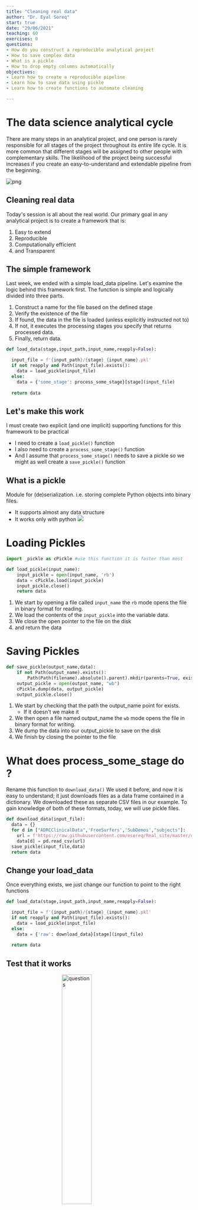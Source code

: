 ```yaml
---
title: "Cleaning real data"
author: "Dr. Eyal Soreq" 
start: true
date: "29/06/2021"
teaching: 60
exercises: 0
questions:
- How do you construct a reproducible analytical project
- How to save complex data 
- What is a pickle 
- How to drop empty columns automatically
objectives:
- Learn how to create a reproducible pipeline
- Learn how to save data using pickle
- Learn how to create functions to automate cleaning

---
```

# The data science analytical cycle

There are many steps in an analytical project, and one person is rarely responsible for all stages of the project throughout its entire life cycle. 
It is more common that different stages will be assigned to other people with complementary skills.  The likelihood of the project being successful increases if you create an easy-to-understand and extendable pipeline from the beginning. 

![png]('../fig/data_cycle.png')

## Cleaning real data 
Today's session is all about the real world. 
Our primary goal in any analytical project is to create a framework that is:
1. Easy to extend 
1. Reproducible 
1. Computationally efficient 
1. and Transparent

## The simple framework 
Last week, we ended with a simple load_data pipeline.
Let's examine the logic behind this framework first.
The function is simple and logically divided into three parts. 

1. Construct a name for the file based on the defined stage 
1. Verify the existence of the file 
  1. If found, the data in the file is loaded (unless explicitly instructed not to)
  1. If not, it executes the processing stages you specify that returns processed data. 
1. Finally, return data. 

```python
def load_data(stage,input_path,input_name,reapply=False):

  input_file = f'{input_path}/{stage}_{input_name}.pkl'
  if not reapply and Path(input_file).exists():
    data = load_pickle(input_file)
  else:
    data = {'some_stage': process_some_stage}[stage](input_file)
    
  return data
```

## Let's make this work

I must create two explicit (and one implicit) supporting functions for this framework to be practical
- I need to create a `load_pickle()` function  
- I also need to create a `process_some_stage()` function 
- And I assume that `process_some_stage()` needs to save a pickle so we might as well create a `save_pickle()` function

## What is a pickle 

Module for (de)serialization. i.e. storing complete Python objects into binary files. 
- It supports almost any data structure 
- It works only with python
![](https://upload.wikimedia.org/wikipedia/commons/b/bb/Pickle.jpg)

# Loading Pickles 

```python
import _pickle as cPickle #use this function it is faster than most

def load_pickle(input_name):
    input_pickle = open(input_name, 'rb')
    data = cPickle.load(input_pickle)
    input_pickle.close()
    return data
```
1. We start by opening a file called `input_name` the `rb` mode opens the file in binary format for reading.
1. We load the contents of the `input_pickle` into the variable data. 
1. We close the open pointer to the file on the disk 
1. and return the data 

# Saving Pickles 

```python
def save_pickle(output_name,data):
    if not Path(output_name).exists():
        Path(Path(filename).absolute().parent).mkdir(parents=True, exist_ok=True)
    output_pickle = open(output_name, "wb")
    cPickle.dump(data, output_pickle)
    output_pickle.close()
```
1. We start by checking that the path the output_name point for exists.
   - If it doesn't we make it 
1. We then open a file named output_name the `wb` mode opens the file in binary format for writing. 
1. We dump the data into our output_pickle to save on the disk 
1. We finish by closing the pointer to the file 

# What does process_some_stage do ? 
Rename this function to `download_data()`
We used it before, and now it is easy to understand; it just downloads files as a data frame contained in a dictionary. We downloaded these as separate CSV files in our example. To gain knowledge of both of these formats, today, we will use pickle files. 


```python
def download_data(input_file):
  data = {}
  for d in ["ADRCClinicalData",'FreeSurfers','SubDemos',"subjects"]:
    url = f'https://raw.githubusercontent.com/esoreq/Real_site/master/data/{d}.csv'
    data[d] = pd.read_csv(url)
  save_pickle(input_file,data)  
  return data 
```

## Change your load_data 
Once everything exists, we just change our function to point to the right functions

```python
def load_data(stage,input_path,input_name,reapply=False):

  input_file = f'{input_path}/{stage}_{input_name}.pkl'
  if not reapply and Path(input_file).exists():
    data = load_pickle(input_file)
  else:
    data = {'raw': download_data}[stage](input_file)
    
  return data
```

## Test that it works  

<img src="https://miro.medium.com/max/810/1*7wcPoKrXNYBZYTvDcHxhhA.png" alt="questions" style="display: block;margin-left: auto;margin-right: auto;width: 40%;"/>


```python
%%time
data = load_data('raw','../Data','oasis3',reapply=True)
```

    CPU times: user 277 ms, sys: 54.9 ms, total: 332 ms
    Wall time: 1.93 s



```python
data.keys()
```




    dict_keys(['ADRCClinicalData', 'FreeSurfers', 'SubDemos', 'subjects'])




```python
%%time
data = load_data('raw','../Data','oasis3',reapply=False)
```

    CPU times: user 3.15 ms, sys: 1.72 ms, total: 4.87 ms
    Wall time: 16.6 ms


<img src="https://www.orangehilldev.com/wp-content/uploads/2016/04/pitanja-1030x554.png" alt="questions" style="display: block;margin-left: auto;margin-right: auto;width: 70%;"/>

## Let's extend this pipeline to clean some data  

- We need a function that will automatically drop any column that has less than 90% missing observations
- Again, this calls for two explicit functions 
  - One to detect and quantify missing observations (NB this step assumes we identified and codded nans correctly)
  - Another to drop columns based on a threshold 
- Importantly, this function will have some hidden assumptions (i.e. it will not generalise to any data set, only data frames contained within a dictionary) 

## Let's make this work

- We start with the missing profile function from last week 

```python
def missing_profile(x):
  d = {} 
  d['notnull'] = x.notnull().sum()
  d['isnull'] = x.isnull().sum()
  d['%missing'] = d['isnull']/x.shape[0]
  return pd.Series(d, index=d.keys())
```

## Drop missing columns logic
- To obtain the columns' missing values, we apply the missing_profile(x)* function
- Together with a threshold, we identify columns to be dropped
- If there are any columns to drop, we remove them 

```python
def drop_missing_columns(df,thr):
    _df = df.apply(missing_profile).T
    columns_2_drop = _df[_df['%missing']>thr]
    if not columns_2_drop.empty:
      df = df.drop(columns=columns_2_drop.index)
    return df,columns_2_drop 
```  

## Combine evrything in the top function
- We assume that an intermediate raw file exists, even though this function can be applied to data files rather than paths.
- The file is then loaded using the *load_pickle()* method 
- Then, for each dataset contained within the dictionary, it drops the columns that are missing 
- It ends with a pkl file containing a cleaned dataset 

```python
def clean_data(output_file,thr = 0.9):
  input_file = output_file.replace('clean','raw')
  data = load_pickle(input_file)
  dropped = {}
  for k in data.keys():
      data[k],dropped[k] = drop_missing_columns(data[k],thr)
  save_pickle(output_file,data)
  return data,dropped  
```

## Extend your load_data function
Now we just add a stage to our `load_data` function to excute the new function

```python
def load_data(stage,input_path,input_name,reapply=False):

  input_file = f'{input_path}/{stage}_{input_name}.pkl'
  if not reapply and Path(input_file).exists():
    data = load_pickle(input_file)
  else:
    data = {'raw': download_data,
            'clean': clean_data}[stage](input_file)
    
  return data
```

## Test that it works  

<img src="https://miro.medium.com/max/810/1*7wcPoKrXNYBZYTvDcHxhhA.png" alt="questions" style="display: block;margin-left: auto;margin-right: auto;width: 40%;"/>


```python
%%time
data,dropped = load_data('clean','../Data','oasis3',reapply=True)
```

    CPU times: user 98.7 ms, sys: 2.79 ms, total: 102 ms
    Wall time: 124 ms



```python
for k in dropped.keys():
  _ = dropped[k]
  display(Markdown(f'### In Dataset **{k}** we removed {_.shape[0]} columns'))
  display(_)
```


### In Dataset **ADRCClinicalData** we removed 5 columns



<div>
<style scoped>
    .dataframe tbody tr th:only-of-type {
        vertical-align: middle;
    }

    .dataframe tbody tr th {
        vertical-align: top;
    }

    .dataframe thead th {
        text-align: right;
    }
</style>
<table border="1" class="dataframe">
  <thead>
    <tr style="text-align: right;">
      <th></th>
      <th>notnull</th>
      <th>isnull</th>
      <th>%missing</th>
    </tr>
  </thead>
  <tbody>
    <tr>
      <th>Date</th>
      <td>0.0</td>
      <td>6224.0</td>
      <td>1.0</td>
    </tr>
    <tr>
      <th>Age</th>
      <td>0.0</td>
      <td>6224.0</td>
      <td>1.0</td>
    </tr>
    <tr>
      <th>acsparnt</th>
      <td>0.0</td>
      <td>6224.0</td>
      <td>1.0</td>
    </tr>
    <tr>
      <th>primStudy</th>
      <td>0.0</td>
      <td>6224.0</td>
      <td>1.0</td>
    </tr>
    <tr>
      <th>acsStudy</th>
      <td>0.0</td>
      <td>6224.0</td>
      <td>1.0</td>
    </tr>
  </tbody>
</table>
</div>



### In Dataset **FreeSurfers** we removed 2 columns



<div>
<style scoped>
    .dataframe tbody tr th:only-of-type {
        vertical-align: middle;
    }

    .dataframe tbody tr th {
        vertical-align: top;
    }

    .dataframe thead th {
        text-align: right;
    }
</style>
<table border="1" class="dataframe">
  <thead>
    <tr style="text-align: right;">
      <th></th>
      <th>notnull</th>
      <th>isnull</th>
      <th>%missing</th>
    </tr>
  </thead>
  <tbody>
    <tr>
      <th>FS Date</th>
      <td>0.0</td>
      <td>2047.0</td>
      <td>1.0</td>
    </tr>
    <tr>
      <th>Included T1s</th>
      <td>0.0</td>
      <td>2047.0</td>
      <td>1.0</td>
    </tr>
  </tbody>
</table>
</div>



### In Dataset **SubDemos** we removed 15 columns



<div>
<style scoped>
    .dataframe tbody tr th:only-of-type {
        vertical-align: middle;
    }

    .dataframe tbody tr th {
        vertical-align: top;
    }

    .dataframe thead th {
        text-align: right;
    }
</style>
<table border="1" class="dataframe">
  <thead>
    <tr style="text-align: right;">
      <th></th>
      <th>notnull</th>
      <th>isnull</th>
      <th>%missing</th>
    </tr>
  </thead>
  <tbody>
    <tr>
      <th>Date</th>
      <td>0.0</td>
      <td>4089.0</td>
      <td>1.000000</td>
    </tr>
    <tr>
      <th>Age</th>
      <td>0.0</td>
      <td>4089.0</td>
      <td>1.000000</td>
    </tr>
    <tr>
      <th>REFERX</th>
      <td>0.0</td>
      <td>4089.0</td>
      <td>1.000000</td>
    </tr>
    <tr>
      <th>BIRTHMO</th>
      <td>0.0</td>
      <td>4089.0</td>
      <td>1.000000</td>
    </tr>
    <tr>
      <th>BIRTHYR</th>
      <td>0.0</td>
      <td>4089.0</td>
      <td>1.000000</td>
    </tr>
    <tr>
      <th>HISPOR</th>
      <td>6.0</td>
      <td>4083.0</td>
      <td>0.998533</td>
    </tr>
    <tr>
      <th>HISPORX</th>
      <td>0.0</td>
      <td>4089.0</td>
      <td>1.000000</td>
    </tr>
    <tr>
      <th>RACEX</th>
      <td>0.0</td>
      <td>4089.0</td>
      <td>1.000000</td>
    </tr>
    <tr>
      <th>RACESECX</th>
      <td>0.0</td>
      <td>4089.0</td>
      <td>1.000000</td>
    </tr>
    <tr>
      <th>RACETERX</th>
      <td>0.0</td>
      <td>4089.0</td>
      <td>1.000000</td>
    </tr>
    <tr>
      <th>PRIMLANX</th>
      <td>0.0</td>
      <td>4089.0</td>
      <td>1.000000</td>
    </tr>
    <tr>
      <th>LIVSITX</th>
      <td>0.0</td>
      <td>4089.0</td>
      <td>1.000000</td>
    </tr>
    <tr>
      <th>RESIDENX</th>
      <td>0.0</td>
      <td>4089.0</td>
      <td>1.000000</td>
    </tr>
    <tr>
      <th>ZIP</th>
      <td>0.0</td>
      <td>4089.0</td>
      <td>1.000000</td>
    </tr>
    <tr>
      <th>MARISTAX</th>
      <td>0.0</td>
      <td>4089.0</td>
      <td>1.000000</td>
    </tr>
  </tbody>
</table>
</div>



### In Dataset **subjects** we removed 1 columns



<div>
<style scoped>
    .dataframe tbody tr th:only-of-type {
        vertical-align: middle;
    }

    .dataframe tbody tr th {
        vertical-align: top;
    }

    .dataframe thead th {
        text-align: right;
    }
</style>
<table border="1" class="dataframe">
  <thead>
    <tr style="text-align: right;">
      <th></th>
      <th>notnull</th>
      <th>isnull</th>
      <th>%missing</th>
    </tr>
  </thead>
  <tbody>
    <tr>
      <th>YOB</th>
      <td>0.0</td>
      <td>1098.0</td>
      <td>1.0</td>
    </tr>
  </tbody>
</table>
</div>



<img src="https://www.orangehilldev.com/wp-content/uploads/2016/04/pitanja-1030x554.png" alt="questions" style="display: block;margin-left: auto;margin-right: auto;width: 70%;"/>

## Let's extend again this pipeline to process a specific dataset
This approach is particularly appealing at this point; we can create a function (or a set of related functions) to process a dataset in a way that is simple to extend, easy to understand, and enables us to test the assumptions made as we analyze the data.

## We will start with the ADRC (Alzheimer’s Disease Research Center) clinical dataset
- Over this course, we will touch each of the four files we downloaded, and at the end, you will also get three unseen additional files to make your life interesting...
- However, for now, we will start with the clinical dataset, as it is complex and contains a number of potential research avenues.
- Examining the info, we want to create a function that loads the dataset from the clean data on the disk and returns a dataset containing age and BMI 


```python
data['ADRCClinicalData'].info()
```

    <class 'pandas.core.frame.DataFrame'>
    RangeIndex: 6224 entries, 0 to 6223
    Data columns (total 20 columns):
     #   Column                    Non-Null Count  Dtype  
    ---  ------                    --------------  -----  
     0   ADRC_ADRCCLINICALDATA ID  6224 non-null   object 
     1   Subject                   6224 non-null   object 
     2   mmse                      6052 non-null   float64
     3   ageAtEntry                6224 non-null   float64
     4   cdr                       6224 non-null   float64
     5   commun                    6216 non-null   float64
     6   dx1                       6222 non-null   object 
     7   dx2                       6211 non-null   object 
     8   dx3                       6211 non-null   object 
     9   dx4                       6211 non-null   object 
     10  dx5                       6211 non-null   object 
     11  homehobb                  6216 non-null   float64
     12  judgment                  6216 non-null   float64
     13  memory                    6216 non-null   float64
     14  orient                    6215 non-null   float64
     15  perscare                  6216 non-null   float64
     16  apoe                      6168 non-null   float64
     17  sumbox                    6216 non-null   float64
     18  height                    4965 non-null   float64
     19  weight                    5745 non-null   float64
    dtypes: float64(13), object(7)
    memory usage: 972.6+ KB


# Step 1. load data 


```python
def process_bmi(output_file):
  # load cleaned data from disk
  
  
```

> ## Solution 
> > ~~~python
def process_bmi(output_file):
  # load cleaned data
  input_file = output_file.replace('bmi','clean')
  data = load_pickle(input_file)
  df = data['ADRCClinicalData']
  del data  
> > ~~~
{: .solution}


# Step 2. extract only task-relevant columns
Determine the most important columns from the info output

```python
def process_bmi(output_file):
  # ...
  # extract only task-relevant columns
```

> ## Solution 
> > ~~~python
def process_bmi(output_file):
  # ...
  df = df.iloc[:,[0,1,3,18,19]] 
  # rename columns for simplicity 
  df.columns = ['pid','subj','age_at_entry','height','weight']
> > ~~~
{: .solution}


# Step 3. Estimate age  
We covered this at the end of the bootcamp 

```python
def process_bmi(output_file):
  # ...
  # ...
  # Estimate age  
```

> ## Solution 
> > ~~~python
def process_bmi(output_file):
  # extract days_since_entry
  df['days_since_entry'] = df['pid'].apply(lambda x: int(x.split('_')[-1][1:]))
  df['age'] = df['days_since_entry']/365 + df['age_at_entry']
> > ~~~
{: .solution}

# Step 4. Transform from Imperial to metric
We will also convert the data from Imperial to metric as part of the function as the height and weight are in imperial measurements.

```python
def process_bmi(output_file):
  # ...
  # ...
  # transform from Imperial to metric
```

> ## Solution 
> > ~~~python
def process_bmi(output_file):
  # transfrom from inch to meters
  df['height'] = df['height']*0.0254 
  # transfrom from pounds to kg
  df['weight'] = df['weight']*0.453592 
> > ~~~
{: .solution}


# Step 5. Calculate BMI
BMI is a person's weight in kilograms divided by the square of height in meters. A high BMI can indicate high body fatness.

```python
def process_bmi(output_file):
  # ...
  # ...
  # calculate bmi
```

> ## Solution 
> > ~~~python
def process_bmi(output_file):
  df['bmi'] = df['weight']/(df['height']**2)
> > ~~~
{: .solution}


# Step 6. Categorize BMI
Commonly accepted BMI ranges are underweight (under 18.5 kg/m^2), normal weight (18.5 to 25), overweight (25 to 30), and obese (over 30).

```python
def process_bmi(output_file):
  # ...
  # categorize bmi
```

> ## Solution 
> > ~~~python
def process_bmi(output_file):
  bins=[0,18.5,25,30,60]
  labels=['Underweight','Normal','Overweight','Obese']
  df['bmi_cat'] = pd.cut(df['bmi'],bins,labels=labels)
> > ~~~
{: .solution}

# Step 7. Save output file as pickle and return a DataFrame
Save output as pickle 

```python
def process_bmi(output_file):
  # ...
  # save output 
```

> ## Solution 
> > ~~~python
def process_bmi(output_file):
  save_pickle(output_file,df)
  return df 
> > ~~~
{: .solution}


# The `process_bmi` function 
Here is the complete function without comments 

> ## Solution 
> > ~~~python
def process_bmi(output_file):
  input_file = output_file.replace('bmi','clean')
  data = load_pickle(input_file)
  df = data['ADRCClinicalData']
  del data
  df = df.iloc[:,[0,1,3,18,19]] 
  df.columns = ['pid','subj','age_at_entry','height','weight']
  df['days_since_entry'] = df['pid'].apply(lambda x: int(x.split('_')[-1][1:]))
  df['age'] = df['days_since_entry']/365 + df['age_at_entry']
  df['height'] = df['height']*0.0254 # transfrom from inch to meters
  df['weight'] = df['weight']*0.453592 # transfrom from pounds to kg
  df['bmi'] = df['weight']/(df['height']**2) # calculate bmi
    bins=[0,18.5,25,30,60] # categorize bmi
  labels=['Underweight','Normal','Overweight','Obese']
  df['bmi_cat'] = pd.cut(df['bmi'],bins,labels=labels)
  save_pickle(output_file,df)
  return df 
> > ~~~
{: .solution}


# Test it 

```python
%%time
data = load_data('bmi',reapply=True)
fig,ax = plt.subplots(figsize=(12,5))
for name,group in data.groupby('bmi_cat'):
  ax.scatter(group['age'],group['weight'],label=name,alpha=0.5)
ax.update({'xlabel':'Age', 'ylabel':'Weight (kg)',
           'title':'Weight and age by BMI category'}) 
ax.legend()
```
![png](../fig/output_39_1.png)

The focus of this week was to teach you how to build a modular pipeline to organize your preprocessing steps in a reproducible and transparent manner. You can experiment with this approach and apply it to other aspects of this data set, other datasets, and your own. The topic of feature engineering and domain expertise will be discussed next week.

